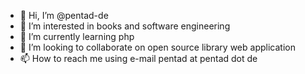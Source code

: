 - 👋 Hi, I’m @pentad-de
- 👀 I’m interested in books and software engineering
- 🌱 I’m currently learning php
- 💞️ I’m looking to collaborate on open source library web application
- 📫 How to reach me using e-mail pentad at pentad dot de

<!---
pentad-de/pentad-de is a ✨ special ✨ repository because its `README.md` (this file) appears on your GitHub profile.
You can click the Preview link to take a look at your changes.
--->
